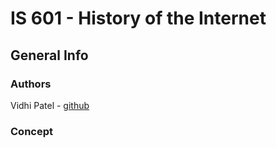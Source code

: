 # IS 601 - History of the Internet

## General Info


### Authors

Vidhi Patel - [github](https://github.com/vkpnjit)


### Concept






